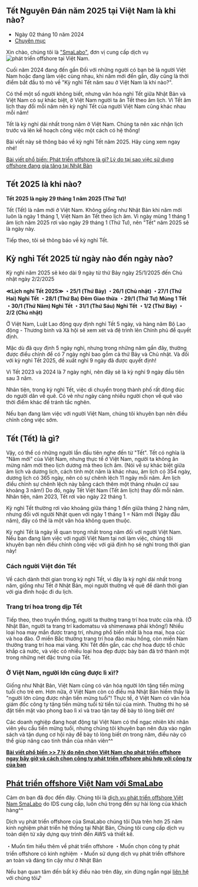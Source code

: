 ## Tết Nguyên Đán năm 2025 tại Việt Nam là khi nào?

* Ngày 02 tháng 10 năm 2024
* [Chuyên mục](https://sma-labo.jp/category/notice/notice-2/)

Xin chào, chúng tôi là ["SmaLabo"](https://sma-labo.jp/), đơn vị cung cấp dịch vụ ![phát triển offshore tại Việt Nam](https://sma-labo.jp/offshoremerit/).

Cuối năm 2024 đang đến gần
Đối với những người có bạn bè là người Việt Nam hoặc đang làm việc cùng nhau, khi năm mới đến gần, đây cũng là thời điểm bắt đầu tò mò về "Kỳ nghỉ Tết năm sau ở Việt Nam là khi nào?".

Có thể một số người không biết, nhưng văn hóa nghỉ Tết giữa Nhật Bản và Việt Nam có sự khác biệt, ở Việt Nam người ta ăn Tết theo âm lịch.
Vì Tết âm lịch thay đổi mỗi năm nên kỳ nghỉ Tết của người Việt Nam cũng khác nhau mỗi năm!

Tết là kỳ nghỉ dài nhất trong năm ở Việt Nam. Chúng ta nên xác nhận lịch trước và lên kế hoạch công việc một cách có hệ thống!

Bài viết này sẽ thông báo về kỳ nghỉ Tết năm 2025.
Hãy cùng xem ngay nhé!

[Bài viết phổ biến: Phát triển offshore là gì? Lý do tại sao việc sử dụng offshore đang gia tăng tại Nhật Bản](https://sma-labo.jp/offshore-kaihatsu/)

## Tết 2025 là khi nào?

**Tết 2025 là ngày 29 tháng 1 năm 2025 (Thứ Tư)!**

Tết (Tết) là năm mới ở Việt Nam. Không giống như Nhật Bản khi năm mới luôn là ngày 1 tháng 1, Việt Nam ăn Tết theo lịch âm.
Vì ngày mùng 1 tháng 1 âm lịch năm 2025 rơi vào ngày 29 tháng 1 (Thứ Tư), nên "Tết" năm 2025 sẽ là ngày này.

Tiếp theo, tôi sẽ thông báo về kỳ nghỉ Tết.

## Kỳ nghỉ Tết 2025 từ ngày nào đến ngày nào?

Kỳ nghỉ năm 2025 sẽ kéo dài 9 ngày từ thứ Bảy ngày 25/1/2025 đến Chủ nhật ngày 2/2/2025

**≪Lịch nghỉ Tết 2025≫
・25/1 (Thứ Bảy)
・26/1 (Chủ nhật)
・27/1 (Thứ Hai)** **Nghỉ Tết**
**・28/1 (Thứ Ba)** **Đêm Giao thừa**
**・29/1 (Thứ Tư)** **Mùng 1 Tết**
**・30/1 (Thứ Năm) Nghỉ Tết
・31/1 (Thứ Sáu)** **Nghỉ Tết**
**・1/2 (Thứ Bảy)
・2/2 (Chủ nhật)**

Ở Việt Nam, Luật Lao động quy định nghỉ Tết 5 ngày, và hàng năm Bộ Lao động - Thương binh và Xã hội sẽ xem xét và đệ trình lên Chính phủ để quyết định.

Mặc dù đã quy định 5 ngày nghỉ, nhưng trong những năm gần đây, thường được điều chỉnh để có 7 ngày nghỉ bao gồm cả thứ Bảy và Chủ nhật.
Và đối với kỳ nghỉ Tết 2025, đề xuất nghỉ 9 ngày đã được quyết định!

Vì Tết 2023 và 2024 là 7 ngày nghỉ, nên đây sẽ là kỳ nghỉ 9 ngày đầu tiên sau 3 năm.

Nhân tiện, trong kỳ nghỉ Tết, việc di chuyển trong thành phố rất đông đúc do người dân về quê. Có vẻ như ngày càng nhiều người chọn về quê vào thời điểm khác để tránh tắc nghẽn.

Nếu bạn đang làm việc với người Việt Nam, chúng tôi khuyên bạn nên điều chỉnh công việc sớm.

## Tết (Tết) là gì?

Vậy, có thể có những người lần đầu tiên nghe đến từ "Tết".
Tết có nghĩa là "Năm mới" của Việt Nam, nhưng thực tế ở Việt Nam, người ta không ăn mừng năm mới theo lịch dương mà theo lịch âm.
(Nói về sự khác biệt giữa âm lịch và dương lịch, cách tính một năm là khác nhau, âm lịch có 354 ngày, dương lịch có 365 ngày, nên có sự chênh lệch 11 ngày mỗi năm. Âm lịch điều chỉnh sự chênh lệch này bằng cách thêm một tháng nhuận cứ sau khoảng 3 năm!)
Do đó, ngày Tết Việt Nam (Tết âm lịch) thay đổi mỗi năm. Nhân tiện, năm 2023, Tết rơi vào ngày 22 tháng 1.

Kỳ nghỉ Tết thường rơi vào khoảng giữa tháng 1 đến giữa tháng 2 hàng năm, nhưng đối với người Nhật quen với ngày 1 tháng 1 = Năm mới (Ngày đầu năm), đây có thể là một văn hóa không quen thuộc.

Kỳ nghỉ Tết là ngày lễ quan trọng nhất trong năm đối với người Việt Nam.
Nếu bạn đang làm việc với người Việt Nam tại nơi làm việc, chúng tôi khuyên bạn nên điều chỉnh công việc với giả định họ sẽ nghỉ trong thời gian này!

### Cách người Việt đón Tết

Về cách dành thời gian trong kỳ nghỉ Tết, vì đây là kỳ nghỉ dài nhất trong năm, giống như Tết ở Nhật Bản, mọi người thường về quê để dành thời gian với gia đình hoặc đi du lịch.

### Trang trí hoa trong dịp Tết

Tiếp theo, theo truyền thống, người ta thường trang trí hoa trước cửa nhà. (Ở Nhật Bản, người ta trang trí kadomatsu và shimenawa phải không!) Nhiều loại hoa may mắn được trang trí, nhưng phổ biến nhất là hoa mai, hoa cúc và hoa đào.
Ở miền Bắc thường trang trí hoa đào màu hồng, còn miền Nam thường trang trí hoa mai vàng.
Khi Tết đến gần, các chợ hoa được tổ chức khắp cả nước, và việc có nhiều loại hoa đẹp được bày bán đã trở thành một trong những nét đặc trưng của Tết.

### Ở Việt Nam, người lớn cũng được lì xì!?

Giống như Nhật Bản, Việt Nam cũng có văn hóa người lớn tặng tiền mừng tuổi cho trẻ em. Hơn nữa, ở Việt Nam còn có điều mà Nhật Bản hiếm thấy là "người lớn cũng được nhận tiền mừng tuổi"!
Thực tế, ở Việt Nam có văn hóa giám đốc công ty tặng tiền mừng tuổi từ tiền túi của mình. Thường thì họ sẽ đặt tiền mặt vào phong bao lì xì và trao tận tay để bày tỏ lòng biết ơn!

Các doanh nghiệp đang hoạt động tại Việt Nam có thể ngạc nhiên khi nhân viên yêu cầu tiền mừng tuổi, nhưng chúng tôi khuyên bạn nên đưa vào ngân sách và tận dụng cơ hội này để bày tỏ lòng biết ơn trong năm, điều này có thể giúp nâng cao tinh thần của nhân viên^^

[**Bài viết phổ biến >> 7 lý do nên chọn Việt Nam cho phát triển offshore ngay bây giờ và cách chọn công ty phát triển offshore phù hợp với công ty của bạn**](https://sma-labo.jp/offshoremerit/)

## [Phát triển offshore Việt Nam với SmaLabo](https://sma-labo.jp/)

Cảm ơn bạn đã đọc đến đây.
Chúng tôi là [dịch vụ phát triển offshore Việt Nam SmaLabo](https://sma-labo.jp/) do IDS cung cấp, luôn chú trọng đến sự hài lòng của khách hàng^^

Dịch vụ phát triển offshore của SmaLabo chúng tôi
Dựa trên hơn 25 năm kinh nghiệm phát triển hệ thống tại Nhật Bản,
Chúng tôi cung cấp dịch vụ toàn diện từ xây dựng quy trình đến AWS và thiết kế.

・Muốn tìm hiểu thêm về phát triển offshore
・Muốn chọn công ty phát triển offshore có kinh nghiệm
・Muốn sử dụng dịch vụ phát triển offshore an toàn và đáng tin cậy như ở Nhật Bản

Nếu bạn quan tâm đến bất kỳ điều nào trên đây, xin đừng ngần ngại [liên hệ](https://sma-labo.jp/) với chúng tôi♪
